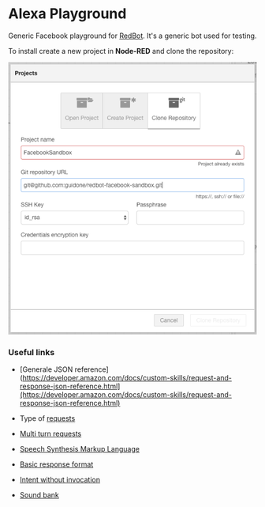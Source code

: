Alexa Playground
===============

Generic Facebook playground for [RedBot](https://github.com/guidone/node-red-contrib-chatbot). It's a generic bot used for testing.

To install create a new project in **Node-RED** and clone the repository:

![Clone repository](https://github.com/guidone/redbot-facebook-sandbox/blob/master/clone_sandbox.png)

### Useful links

* [Generale JSON reference](https://developer.amazon.com/docs/custom-skills/request-and-response-json-reference.html](https://developer.amazon.com/docs/custom-skills/request-and-response-json-reference.html)

* Type of [requests](https://developer.amazon.com/docs/custom-skills/request-types-reference.html)

* [Multi turn requests](https://developer.amazon.com/docs/custom-skills/dialog-interface-reference.html)


* [Speech Synthesis Markup Language](https://developer.amazon.com/docs/custom-skills/speech-synthesis-markup-language-ssml-reference.html)

* [Basic response format](https://developer.amazon.com/docs/custom-skills/request-and-response-json-reference.html#response-format)

* [Intent without invocation](https://developer.amazon.com/docs/custom-skills/understand-name-free-interaction-for-custom-skills.html)

* [Sound bank](https://developer.amazon.com/docs/custom-skills/home-sounds.html)